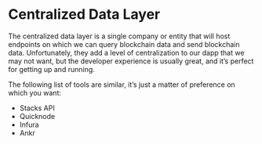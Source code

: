 # Centralized Data Layer
The centralized data layer is a single company or entity that will host endpoints on which we can query blockchain data and send blockchain data.
Unfortunately, they add a level of centralization to our dapp that we may not want, but the developer experience is usually great,
and it’s perfect for getting up and running.

The following list of tools are similar, it’s just a matter of preference on which you want:

- Stacks API
- Quicknode
- Infura
- Ankr

